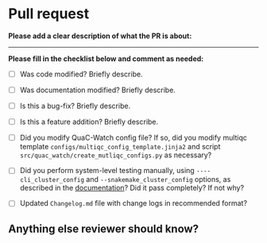 # Pull request

**Please add a clear description of what the PR is about:**

------

**Please fill in the checklist below and comment as needed:**

- [ ] Was code modified? Briefly describe.
- [ ] Was documentation modified? Briefly describe.
- [ ] Is this a bug-fix? Briefly describe.
- [ ] Is this a feature addition? Briefly describe.
- [ ] Did you modify QuaC-Watch config file? If so, did you modify multiqc template
  `configs/multiqc_config_template.jinja2` and script `src/quac_watch/create_mutliqc_configs.py` as necessary?
- [ ] Did you perform system-level testing manually, using `----cli_cluster_config` and `--snakemake_cluster_config`
  options, as described in the [documentation](https://quac.readthedocs.io/en/stable/system_testing/)? Did it pass
  completely? If not why?
- [ ] Updated `Changelog.md` file with change logs in recommended format?


## Anything else reviewer should know?
